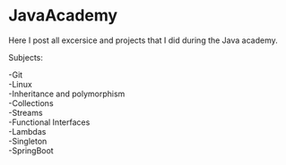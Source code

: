 # JavaAcademy
Here I post all excersice and projects that I did during the Java academy.

Subjects:<br />

-Git<br />
-Linux<br />
-Inheritance and polymorphism<br />
-Collections<br />
-Streams<br />
-Functional Interfaces<br />
-Lambdas<br />
-Singleton<br />
-SpringBoot